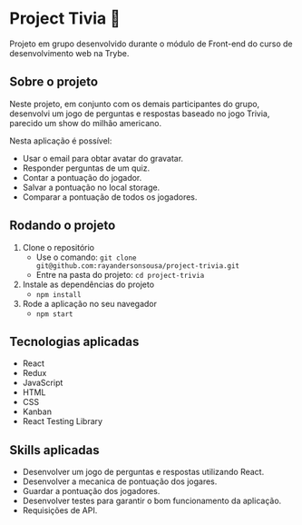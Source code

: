 # Project Tivia :jigsaw:

Projeto em grupo desenvolvido durante o módulo de Front-end do curso de desenvolvimento web na Trybe.

## Sobre o projeto

Neste projeto, em conjunto com os demais participantes do grupo, desenvolvi um jogo de perguntas e respostas baseado no jogo Trivia, parecido um show do milhão americano.

Nesta aplicação é possível:
   - Usar o email para obtar avatar do gravatar.
   - Responder perguntas de um quiz.
   - Contar a pontuação do jogador.
   - Salvar a pontuação no local storage.
   - Comparar a pontuação de todos os jogadores.

## Rodando o projeto

1. Clone o repositório
   - Use o comando: `git clone git@github.com:rayandersonsousa/project-trivia.git`
   - Entre na pasta do projeto: `cd project-trivia`
2. Instale as dependências do projeto
   - `npm install`
3. Rode a aplicação no seu navegador
   - `npm start`

## Tecnologias aplicadas

- React
- Redux
- JavaScript
- HTML
- CSS
- Kanban
- React Testing Library

## Skills aplicadas

- Desenvolver um jogo de perguntas e respostas utilizando React.
- Desenvolver a mecanica de pontuação dos jogares.
- Guardar a pontuação dos jogadores.
- Desenvolver testes para garantir o bom funcionamento da aplicação.
- Requisições de API.
